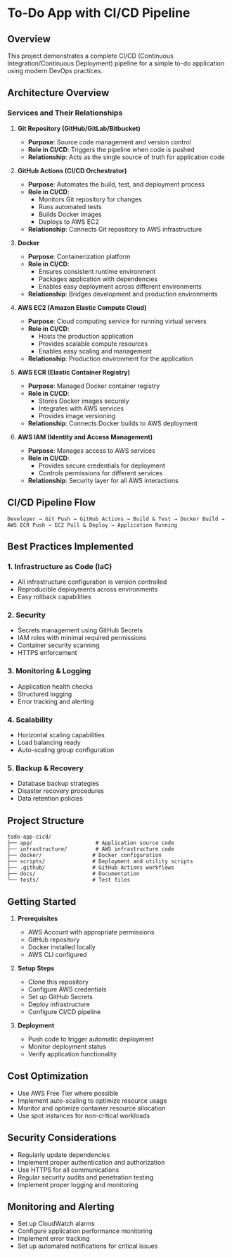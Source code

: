 # To-Do App with CI/CD Pipeline

## Overview
This project demonstrates a complete CI/CD (Continuous Integration/Continuous Deployment) pipeline for a simple to-do application using modern DevOps practices.

## Architecture Overview

### Services and Their Relationships

1. **Git Repository (GitHub/GitLab/Bitbucket)**
   - **Purpose**: Source code management and version control
   - **Role in CI/CD**: Triggers the pipeline when code is pushed
   - **Relationship**: Acts as the single source of truth for application code

2. **GitHub Actions (CI/CD Orchestrator)**
   - **Purpose**: Automates the build, test, and deployment process
   - **Role in CI/CD**: 
     - Monitors Git repository for changes
     - Runs automated tests
     - Builds Docker images
     - Deploys to AWS EC2
   - **Relationship**: Connects Git repository to AWS infrastructure

3. **Docker**
   - **Purpose**: Containerization platform
   - **Role in CI/CD**: 
     - Ensures consistent runtime environment
     - Packages application with dependencies
     - Enables easy deployment across different environments
   - **Relationship**: Bridges development and production environments

4. **AWS EC2 (Amazon Elastic Compute Cloud)**
   - **Purpose**: Cloud computing service for running virtual servers
   - **Role in CI/CD**: 
     - Hosts the production application
     - Provides scalable compute resources
     - Enables easy scaling and management
   - **Relationship**: Production environment for the application

5. **AWS ECR (Elastic Container Registry)**
   - **Purpose**: Managed Docker container registry
   - **Role in CI/CD**: 
     - Stores Docker images securely
     - Integrates with AWS services
     - Provides image versioning
   - **Relationship**: Connects Docker builds to AWS deployment

6. **AWS IAM (Identity and Access Management)**
   - **Purpose**: Manages access to AWS services
   - **Role in CI/CD**: 
     - Provides secure credentials for deployment
     - Controls permissions for different services
   - **Relationship**: Security layer for all AWS interactions

## CI/CD Pipeline Flow

```
Developer → Git Push → GitHub Actions → Build & Test → Docker Build → 
AWS ECR Push → EC2 Pull & Deploy → Application Running
```

## Best Practices Implemented

### 1. **Infrastructure as Code (IaC)**
- All infrastructure configuration is version controlled
- Reproducible deployments across environments
- Easy rollback capabilities

### 2. **Security**
- Secrets management using GitHub Secrets
- IAM roles with minimal required permissions
- Container security scanning
- HTTPS enforcement

### 3. **Monitoring & Logging**
- Application health checks
- Structured logging
- Error tracking and alerting

### 4. **Scalability**
- Horizontal scaling capabilities
- Load balancing ready
- Auto-scaling group configuration

### 5. **Backup & Recovery**
- Database backup strategies
- Disaster recovery procedures
- Data retention policies

## Project Structure
```
todo-app-cicd/
├── app/                    # Application source code
├── infrastructure/         # AWS infrastructure code
├── docker/                # Docker configuration
├── scripts/               # Deployment and utility scripts
├── .github/               # GitHub Actions workflows
├── docs/                  # Documentation
└── tests/                 # Test files
```

## Getting Started

1. **Prerequisites**
   - AWS Account with appropriate permissions
   - GitHub repository
   - Docker installed locally
   - AWS CLI configured

2. **Setup Steps**
   - Clone this repository
   - Configure AWS credentials
   - Set up GitHub Secrets
   - Deploy infrastructure
   - Configure CI/CD pipeline

3. **Deployment**
   - Push code to trigger automatic deployment
   - Monitor deployment status
   - Verify application functionality

## Cost Optimization

- Use AWS Free Tier where possible
- Implement auto-scaling to optimize resource usage
- Monitor and optimize container resource allocation
- Use spot instances for non-critical workloads

## Security Considerations

- Regularly update dependencies
- Implement proper authentication and authorization
- Use HTTPS for all communications
- Regular security audits and penetration testing
- Implement proper logging and monitoring

## Monitoring and Alerting

- Set up CloudWatch alarms
- Configure application performance monitoring
- Implement error tracking
- Set up automated notifications for critical issues
